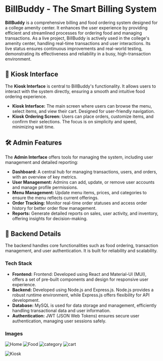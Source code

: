 # BillBuddy - The Smart Billing System

**BillBuddy** is a comprehensive billing and food ordering system designed for a college amenity center. It enhances the user experience by providing efficient and streamlined processes for ordering food and managing transactions. As a live project, BillBuddy is actively used in the college's amenity center, handling real-time transactions and user interactions. Its live status ensures continuous improvements and real-world testing, demonstrating its effectiveness and reliability in a busy, high-transaction environment.


## 📸 Kiosk Interface

The **Kiosk Interface** is central to BillBuddy's functionality. It allows users to interact with the system directly, ensuring a smooth and intuitive food ordering experience.

- **Kiosk Interface:** The main screen where users can browse the menu, select items, and view their cart. Designed for user-friendly navigation.
- **Kiosk Ordering Screen:** Users can place orders, customize items, and confirm their selections. The focus is on simplicity and speed, minimizing wait time.

## 🛠️ Admin Features

The **Admin Interface** offers tools for managing the system, including user management and detailed reporting:

- **Dashboard:** A central hub for managing transactions, users, and orders, with an overview of key metrics.
- **User Management:** Admins can add, update, or remove user accounts and manage profile permissions.
- **Menu Management:** Update menu items, prices, and categories to ensure the menu reflects current offerings.
- **Order Tracking:** Monitor real-time order statuses and access order history for better order flow management.
- **Reports:** Generate detailed reports on sales, user activity, and inventory, offering insights for decision-making.

## 🔧 Backend Details

The backend handles core functionalities such as food ordering, transaction management, and user authentication. It is built for reliability and scalability.

### Tech Stack

- **Frontend:** Frontend: Developed using React and Material-UI (MUI), offers a set of pre-built components and design for responsive user experience.
- **Backend:** Developed using Node.js and Express.js. Node.js provides a robust runtime environment, while Express.js offers flexibility for API development.
- **Database:** MySQL is used for data storage and management, efficiently handling transactional data and user information.
- **Authentication:** JWT (JSON Web Tokens) ensures secure user authentication, managing user sessions safely.

### Images

![Home](https://github.com/user-attachments/assets/2aed85a4-26d7-47d4-bb8e-d2a5e61ddd56)
![Food](https://github.com/user-attachments/assets/110672a9-ce72-402e-b0ca-9d1ecfde291d)
![category](https://github.com/user-attachments/assets/fd07425f-5c16-4031-a29a-af90cdedba00)
![cart](https://github.com/user-attachments/assets/a88b3739-f28e-4092-8d47-4044469435ed)

![Kiosk](https://github.com/user-attachments/assets/18952546-1d6d-4db7-bfe5-bd4cdf212e8a)

